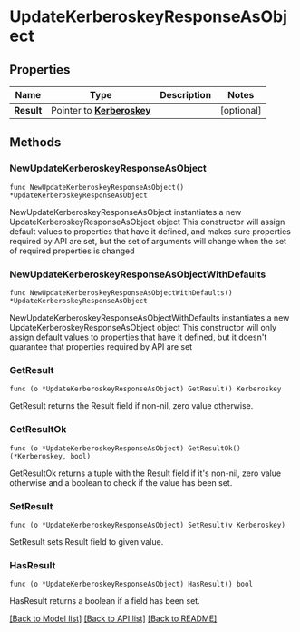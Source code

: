 # UpdateKerberoskeyResponseAsObject

## Properties

Name | Type | Description | Notes
------------ | ------------- | ------------- | -------------
**Result** | Pointer to [**Kerberoskey**](Kerberoskey.md) |  | [optional] 

## Methods

### NewUpdateKerberoskeyResponseAsObject

`func NewUpdateKerberoskeyResponseAsObject() *UpdateKerberoskeyResponseAsObject`

NewUpdateKerberoskeyResponseAsObject instantiates a new UpdateKerberoskeyResponseAsObject object
This constructor will assign default values to properties that have it defined,
and makes sure properties required by API are set, but the set of arguments
will change when the set of required properties is changed

### NewUpdateKerberoskeyResponseAsObjectWithDefaults

`func NewUpdateKerberoskeyResponseAsObjectWithDefaults() *UpdateKerberoskeyResponseAsObject`

NewUpdateKerberoskeyResponseAsObjectWithDefaults instantiates a new UpdateKerberoskeyResponseAsObject object
This constructor will only assign default values to properties that have it defined,
but it doesn't guarantee that properties required by API are set

### GetResult

`func (o *UpdateKerberoskeyResponseAsObject) GetResult() Kerberoskey`

GetResult returns the Result field if non-nil, zero value otherwise.

### GetResultOk

`func (o *UpdateKerberoskeyResponseAsObject) GetResultOk() (*Kerberoskey, bool)`

GetResultOk returns a tuple with the Result field if it's non-nil, zero value otherwise
and a boolean to check if the value has been set.

### SetResult

`func (o *UpdateKerberoskeyResponseAsObject) SetResult(v Kerberoskey)`

SetResult sets Result field to given value.

### HasResult

`func (o *UpdateKerberoskeyResponseAsObject) HasResult() bool`

HasResult returns a boolean if a field has been set.


[[Back to Model list]](../README.md#documentation-for-models) [[Back to API list]](../README.md#documentation-for-api-endpoints) [[Back to README]](../README.md)


